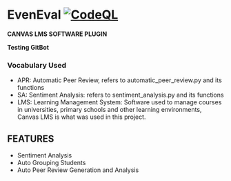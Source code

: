 # EvenEval  [![CodeQL](https://github.com/netanelreese/EvenEval/actions/workflows/codeql-analysis.yml/badge.svg)](https://github.com/netanelreese/EvenEval/actions/workflows/codeql-analysis.yml)
**CANVAS LMS SOFTWARE PLUGIN**

**Testing GitBot**

### Vocabulary Used
- APR: Automatic Peer Review, refers to automatic_peer_review.py and its functions
- SA: Sentiment Analysis: refers to sentiment_analysis.py and its functions
- LMS: Learning Management System: Software used to manage courses in universities, primary schools and other learning environments, Canvas LMS is what was used in this project.


## FEATURES
* Sentiment Analysis
* Auto Grouping Students
* Auto Peer Review Generation and Analysis
